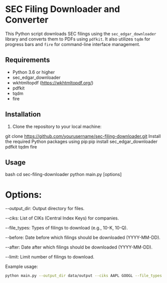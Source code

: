 # SEC Filing Downloader and Converter

This Python script downloads SEC filings using the `sec_edgar_downloader` library and converts them to PDFs using `pdfkit`. It also utilizes `tqdm` for progress bars and `fire` for command-line interface management.

## Requirements

- Python 3.6 or higher
- sec_edgar_downloader
- wkhtmltopdf (https://wkhtmltopdf.org/)
- pdfkit
- tqdm
- fire

## Installation

1. Clone the repository to your local machine:

 git clone https://github.com/yourusername/sec-filing-downloader.git 
Install the required Python packages using pip:pip install sec_edgar_downloader pdfkit tqdm fire
## Usage
bash cd sec-filing-downloader
python main.py [options]

# Options:

--output_dir: Output directory for files.

--ciks: List of CIKs (Central Index Keys) for companies.

--file_types: Types of filings to download (e.g., 10-K, 10-Q).

--before: Date before which filings should be downloaded (YYYY-MM-DD).

--after: Date after which filings should be downloaded (YYYY-MM-DD).

--limit: Limit number of filings to download.

Example usage:
``` bash
python main.py --output_dir data/output --ciks AAPL GOOGL --file_types 10-K 10-Q --before 2023-01-01 --after 2018-01-01 --limit 50

